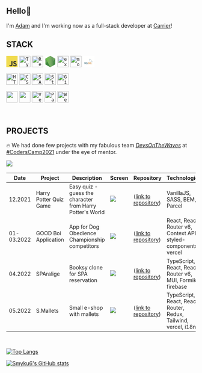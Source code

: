 ## Hello👋
I'm [Adam](https://www.linkedin.com/in/adam-smycz/) and I'm working now as a full-stack developer at [Carrier](https://www.lenels2.com/en/us/security-products/elements/)!

## STACK
[<code><img width="30" height="30" title="JavaScript" src="https://raw.githubusercontent.com/github/explore/80688e429a7d4ef2fca1e82350fe8e3517d3494d/topics/javascript/javascript.png"></code>](https://developer.mozilla.org/pl/docs/Web/JavaScript)
[<code><img width="30" height="30" title="TypeScript" src="https://th.bing.com/th/id/OIP.hGGBWVgH8Xocw91VdzJecgAAAA?pid=ImgDet&rs=1"></code>](https://www.typescriptlang.org/)
[<code><img width="30" height="30" title="React" src="https://images.viblo.asia/1d949589-afdd-4a1e-b77f-c53fdaf8af13.png"></code>](https://reactjs.org/) 
[<code><img width="30" height="30" title="nodeJs" src="https://raw.githubusercontent.com/github/explore/80688e429a7d4ef2fca1e82350fe8e3517d3494d/topics/nodejs/nodejs.png"></code>](https://nodejs.dev/)
[<code><img width="30" height="30" title="expressJs" src="https://hackr.io/tutorials/learn-express-js/logo/logo-express-js?ver=1557508379"></code>](https://expressjs.com/)
[<code><img width="30" height="30" title="mongoDB" src="https://encrypted-tbn0.gstatic.com/images?q=tbn:ANd9GcTSq4D-zkg4ow2Uc7KpPfAAfyRy1tUwBZBnIg&usqp=CAU"></code>](https://www.mongodb.com/)
[<code><img width="30" height="30" title="MySQL" src="https://raw.githubusercontent.com/github/explore/80688e429a7d4ef2fca1e82350fe8e3517d3494d/topics/mysql/mysql.png"></code>](https://www.npmjs.com/package/mysql2)

[<code><img width="30" height="30" title="HTML5" src="https://upload.wikimedia.org/wikipedia/commons/thumb/3/38/HTML5_Badge.svg/2048px-HTML5_Badge.svg.png"></code>](https://www.w3schools.com/html/)
[<code><img width="30" height="30" title="CSS" src="https://upload.wikimedia.org/wikipedia/commons/thumb/6/62/CSS3_logo.svg/2048px-CSS3_logo.svg.png"></code>](https://www.w3schools.com/css/default.asp)
[<code><img width="30" height="30" title="SASS" src="https://encrypted-tbn0.gstatic.com/images?q=tbn:ANd9GcQz52pWbWjfVY4P8AOgGHHmrB8QLqA2BGy71Q&usqp=CAU"></code>](https://sass-lang.com/)
[<code><img width="30" height="30" title="Styled components" src="https://i.imgur.com/G0O5ZyW.png"></code>](https://styled-components.com/)
[<code><img width="30" height="30" title="Git" src="https://git-scm.com/images/logos/downloads/Git-Icon-1788C.png"></code>](https://git-scm.com/)

[<code><img width="30" height="30" src="https://spece.it/wp-content/uploads/2020/03/1200px-Visual_Studio_Code_1.35_icon.svg.png"></code>](https://code.visualstudio.com/)
[<code><img width="30" height="30" src="https://upload.wikimedia.org/wikipedia/commons/thumb/7/71/WebStorm_Icon.png/1024px-WebStorm_Icon.png"></code>](https://www.jetbrains.com/webstorm/)
[<code><img width="30" height="30"  title="Vercel" src="https://i.imgur.com/cZWJJbL.png"></code>](https://vercel.com/)
[<code><img width="30" height="30" title="Parcel" src="https://i.imgur.com/nmBEs2D.png"></code>](https://parceljs.org/)
[<code><img width="30" height="30" title="Webpack" src="https://i.imgur.com/aUq1qoQ.png"></code>](https://webpack.js.org/) 

<br/>

## PROJECTS

🔥 We had done few projects with my fabulous team [*DevsOnTheWaves*](https://github.com/CC2021-WBL) at [#CodersCamp2021](https://www.coderscamp.pl/) under the eye of mentor.

[<img width="auto" height="120" src="https://user-images.githubusercontent.com/75560322/148567228-d9885122-dccb-4e19-aa5f-6e2e9d7e9ca3.png">](https://github.com/CC2021-WBL)

|Date|Project |Description | Screen  | Repository|Technologies|
|--- |--- | --- | ---|---|---|
|12.2021 |Harry Potter Quiz Game|Easy quiz - guess the character from Harry Potter's World |[<img width="auto" height="120" src="https://i.imgur.com/1nJmx3j.png">](https://cc2021-wbl.github.io/Project-I/)|([link to repository](https://github.com/CC2021-WBL/Project-I))|VanillaJS, SASS, BEM, Parcel|
|01-03.2022|GOOD Boi Application | App for Dog Obedience Championship competitors|[<img width="auto" height="120" src="https://github.com/Smyku6/Smyku6/assets/75560322/9383b63f-6600-4c9d-ba37-0fd63efa8840">](good-boi.vercel.app)| ([link to repository](https://github.com/CC2021-WBL/GOOD-BOI-Application))|React, React Router v6,  Context API, styled-components, vercel|
|04.2022|SPAralige | Booksy clone for SPA reservation |[<img width="auto" height="120" src="https://github.com/Smyku6/Smyku6/assets/75560322/defdfdce-13e9-49bd-b94e-47c2b4f246cd">](https://sparalige.web.app/)| ([link to repository](https://github.com/CC2021-WBL/SPAralige-by-Matylda-Borutka))|TypeScript, React, React Router v6,  MUI, Formik, firebase|
|05.2022|S.Mallets | Small e-shop with mallets |[<img width="auto" height="120" src="https://github.com/Smyku6/Smyku6/assets/75560322/19a780f9-7a3f-44e5-b99f-50bbe1ba7029">](https://smallets.netlify.app/)| ([link to repository](https://github.com/CC2021-WBL/S.Mallets-frontend))|TypeScript, React, React Router, Redux, Tailwind, vercel, i18n|

 <br />

[![Top Langs](https://github-readme-stats.vercel.app/api/top-langs/?username=Smyku6&theme=nightowl&show_icons=true&hide=java)](https://github.com/Smyku6/github-readme-stats)
  
[![Smyku6's GitHub stats](https://github-readme-stats.vercel.app/api?username=Smyku6&hide=stars&theme=nightowl&show_icons=true)](https://github.com/Smyku6/github-readme-stats)
    
<!--
**Smyku6/Smyku6** is a ✨ _special_ ✨ repository because its `README.md` (this file) appears on your GitHub profile.
![](https://komarev.com/ghpvc/?username=Smyku6)
Here are some ideas to get you started:

- 🔭 I’m currently working on ...
- 🌱 I’m currently learning ...
- 👯 I’m looking to collaborate on ...
- 🤔 I’m looking for help with ...
- 💬 Ask me about ...
- 📫 How to reach me: ...
- 😄 Pronouns: ...
- ⚡ Fun fact: ...
-->
